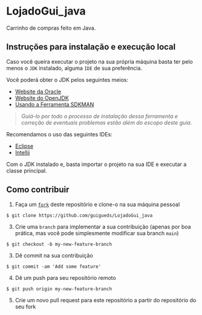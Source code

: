 # LojadoGui_java


Carrinho de compras feito em Java.

## Instruções para instalação e execução local

Caso vocẽ queira executar o projeto na sua própria máquina basta ter pelo menos o `JDK` instalado, alguma `IDE` de sua preferência.

Você poderá obter o JDK pelos seguintes meios:
- [Website da Oracle](https://www.oracle.com/java/technologies/downloads/)
- [Website do OpenJDK](https://openjdk.java.net/)
- [Usando a Ferramenta SDKMAN](https://sdkman.io/)

>_Guiá-lo por todo o processo de instalação dessa ferramenta e correção de eventuais problemas estão além do escopo deste guia._

Recomendamos o uso das seguintes IDEs:
- [Eclipse](https://www.eclipse.org/downloads/)
- [Intellij](https://www.jetbrains.com/idea/download)


Com o JDK instalado e, basta importar o projeto na sua IDE e executar a classe principal.

## Como contribuir

1. Faça um [`fork`](https://github.com/guigueds/LojadoGui_java/fork) deste repositório e clone-o na sua máquina pessoal
```console
$ git clone https://github.com/guigueds/LojadoGui_java
```
3. Crie uma `branch` para implementar a sua contribuição (apenas por boa prática, mas você pode simplesmente modificar sua branch `main`)
```console
$ git checkout -b my-new-feature-branch
```
3. Dê commit na sua contribuição
```console
$ git commit -am 'Add some feature'
```
4. Dê um push para seu repositório remoto
```console
$ git push origin my-new-feature-branch
```
5. Crie um novo pull request para este repositório a partir do repositório do seu fork
